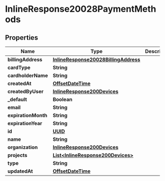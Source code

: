 
# InlineResponse20028PaymentMethods

## Properties
Name | Type | Description | Notes
------------ | ------------- | ------------- | -------------
**billingAddress** | [**InlineResponse20028BillingAddress**](InlineResponse20028BillingAddress.md) |  |  [optional]
**cardType** | **String** |  |  [optional]
**cardholderName** | **String** |  |  [optional]
**createdAt** | [**OffsetDateTime**](OffsetDateTime.md) |  |  [optional]
**createdByUser** | [**InlineResponse200Devices**](InlineResponse200Devices.md) |  |  [optional]
**_default** | **Boolean** |  |  [optional]
**email** | **String** |  |  [optional]
**expirationMonth** | **String** |  |  [optional]
**expirationYear** | **String** |  |  [optional]
**id** | [**UUID**](UUID.md) |  |  [optional]
**name** | **String** |  |  [optional]
**organization** | [**InlineResponse200Devices**](InlineResponse200Devices.md) |  |  [optional]
**projects** | [**List&lt;InlineResponse200Devices&gt;**](InlineResponse200Devices.md) |  |  [optional]
**type** | **String** |  |  [optional]
**updatedAt** | [**OffsetDateTime**](OffsetDateTime.md) |  |  [optional]



